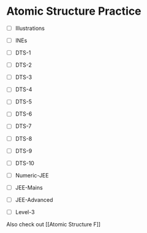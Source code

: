 # Atomic Structure Practice
- [ ] Illustrations
- [ ] INEs
- [ ] DTS-1
- [ ] DTS-2
- [ ] DTS-3
- [ ] DTS-4
- [ ] DTS-5
- [ ] DTS-6
- [ ] DTS-7
- [ ] DTS-8
- [ ] DTS-9
- [ ] DTS-10
- [ ] Numeric-JEE
- [ ] JEE-Mains
- [ ] JEE-Advanced
- [ ] Level-3



Also check out [[Atomic Structure F]]